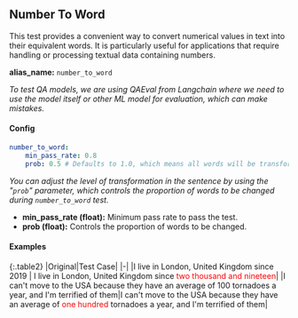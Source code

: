 
<div class="h3-box" markdown="1">

## Number To Word

This test provides a convenient way to convert numerical values in text into their equivalent words. It is particularly useful for applications that require handling or processing textual data containing numbers.

**alias_name:** `number_to_word`

<i class="fa fa-info-circle"></i>
<em>To test QA models, we are using QAEval from Langchain where we need to use the model itself or other ML model for evaluation, which can make mistakes.</em>

</div><div class="h3-box" markdown="1">

#### Config
```yaml
number_to_word:
    min_pass_rate: 0.8
    prob: 0.5 # Defaults to 1.0, which means all words will be transformed.
```
<i class="fa fa-info-circle"></i>
<em>You can adjust the level of transformation in the sentence by using the "`prob`" parameter, which controls the proportion of words to be changed during `number_to_word` test.</em>

- **min_pass_rate (float):** Minimum pass rate to pass the test.
- **prob (float):** Controls the proportion of words to be changed.

</div><div class="h3-box" markdown="1">

#### Examples

{:.table2}
|Original|Test Case|
|-|
|I live in London, United Kingdom since 2019 | I live in London, United Kingdom since <span style="color:red">two thousand and nineteen</span>|
|I can't move to the USA because they have an average of 100 tornadoes a year, and I'm terrified of them|I can't move to the USA because they have an average of <span style="color:red">one hundred</span> tornadoes a year, and I'm terrified of them|

</div>
